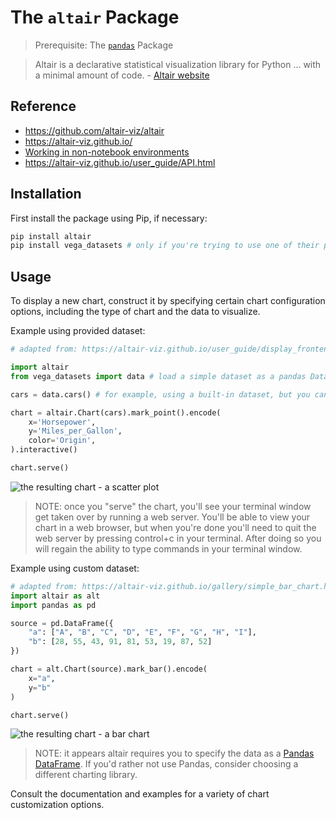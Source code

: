 # The `altair` Package

> Prerequisite: The [`pandas`](./pandas.md) Package


> Altair is a declarative statistical visualization library for Python ... with a minimal amount of code. - [Altair website](https://altair-viz.github.io/)

## Reference

  + https://github.com/altair-viz/altair
  + https://altair-viz.github.io/
  + [Working in non-notebook environments](https://altair-viz.github.io/user_guide/display_frontends.html#working-in-non-notebook-environments)
  + https://altair-viz.github.io/user_guide/API.html

## Installation

First install the package using Pip, if necessary:

```sh
pip install altair
pip install vega_datasets # only if you're trying to use one of their provided datasets
```

## Usage

To display a new chart, construct it by specifying certain chart configuration options, including the type of chart and the data to visualize.

Example using provided dataset:

```py
# adapted from: https://altair-viz.github.io/user_guide/display_frontends.html#working-in-non-notebook-environments

import altair
from vega_datasets import data # load a simple dataset as a pandas DataFrame

cars = data.cars() # for example, using a built-in dataset, but you can provide your own

chart = altair.Chart(cars).mark_point().encode(
    x='Horsepower',
    y='Miles_per_Gallon',
    color='Origin',
).interactive()

chart.serve()
```

![the resulting chart - a scatter plot](https://user-images.githubusercontent.com/1328807/52388802-19397880-2a5e-11e9-8bf0-0490527b7017.png)

> NOTE: once you "serve" the chart, you'll see your terminal window get taken over by running a web server. You'll be able to view your chart in a web browser, but when you're done you'll need to quit the web server by pressing control+c in your terminal. After doing so you will regain the ability to type commands in your terminal window.

Example using custom dataset:

```py
# adapted from: https://altair-viz.github.io/gallery/simple_bar_chart.html
import altair as alt
import pandas as pd

source = pd.DataFrame({
    "a": ["A", "B", "C", "D", "E", "F", "G", "H", "I"],
    "b": [28, 55, 43, 91, 81, 53, 19, 87, 52]
})

chart = alt.Chart(source).mark_bar().encode(
    x="a",
    y="b"
)

chart.serve()
```

![the resulting chart - a bar chart](https://user-images.githubusercontent.com/1328807/52388780-0030c780-2a5e-11e9-8772-5f3264e467d1.png)

> NOTE: it appears altair requires you to specify the data as a [Pandas DataFrame](./pandas.md). If you'd rather not use Pandas, consider choosing a different charting library.

Consult the documentation and examples for a variety of chart customization options.
